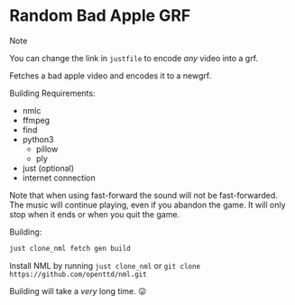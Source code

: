 # Random Bad Apple GRF

> [!NOTE]
> You can change the link in `justfile` to encode _any_ video into a grf.

Fetches a bad apple video and encodes it to a newgrf.

Building Requirements:

- nmlc
- ffmpeg
- find
- python3
  - pillow
  - ply
- just (optional)
- internet connection

Note that when using fast-forward the sound will not be fast-forwarded.
The music will continue playing, even if you abandon the game. It will only stop when it ends or when you quit the game.

Building:

```bash
just clone_nml fetch gen build
```

Install NML by running `just clone_nml` or `git clone https://github.com/openttd/nml.git`

Building will take a _very_ long time. 😛
